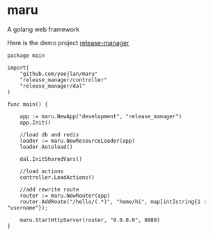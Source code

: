 # maru
A golang web framework

Here is the demo project [release-manager](https://github.com/yeejlan/go_release_manager)

```golang
package main

import(
	"github.com/yeejlan/maru"
	"release_manager/controller"
	"release_manager/dal"
)

func main() {

	app := maru.NewApp("development", "release_manager")
	app.Init()

	//load db and redis
	loader := maru.NewResourceLoader(app)
	loader.Autoload()

	dal.InitSharedVars()

	//load actions
	controller.LoadActions()

	//add rewrite route
	router := maru.NewRouter(app)
	router.AddRoute("/hello/(.*)", "home/hi", map[int]string{1 : "username"});

	maru.StartHttpServer(router, "0.0.0.0", 8080)
}
```	
